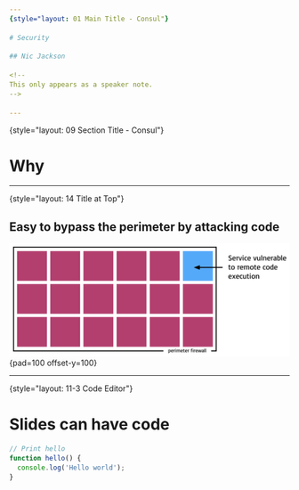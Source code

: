 ```yaml
---
{style="layout: 01 Main Title - Consul"}

# Security

## Nic Jackson

<!--
This only appears as a speaker note.
-->

---
```

{style="layout: 09 Section Title - Consul"}

# Why

<!--
Before we dive into the how I think it is really important to understand why, why do we need to secure our Kubernetes networking.  I mean we already have a perimeter firewall right, and we have a decent authentication layer which is protecting us from external threats.
-->

---
{style="layout: 14 Title at Top"}

## Easy to bypass the perimeter by attacking code

![](https://raw.githubusercontent.com/nicholasjackson/md2googleslides/custom_layout/examples/images/example2/bypass.png){pad=100 offset-y=100}

<!--
What if I told you that an attacker could quite possibly by pass that external defence, that they had the possibility to gain access to the internal network without even trying to touch external firewall but by looking for application code level vulnerabilities which allows them direct access to your internal systems?

You might believe me, you might say no chance, you might say I have heard about this approach but it would never happen to me we patch our systems regularly and take a secure code review of the application code we write. 
-->

---
{style="layout: 11-3 Code Editor"}

# Slides can have code

```javascript
// Print hello
function hello() {
  console.log('Hello world');
}
```
